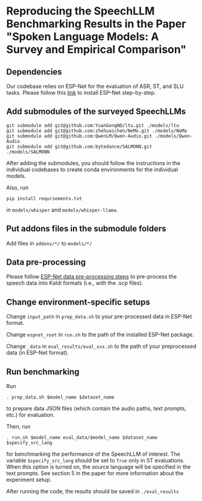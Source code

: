 # Reproducing the SpeechLLM Benchmarking Results in the Paper "Spoken Language Models: A Survey and Empirical Comparison"

## Dependencies
Our codebase relies on ESP-Net for the evaluation of ASR, ST, and SLU tasks. Please follow this [link](https://github.com/espnet/espnet) to install ESP-Net step-by-step.

## Add submodules of the surveyed SpeechLLMs
```
git submodule add git@github.com:YuanGongND/ltu.git ./models/ltu
git submodule add git@github.com:zhehuaichen/NeMo.git ./models/NeMo
git submodule add git@github.com:QwenLM/Qwen-Audio.git ./models/Qwen-Audio
git submodule add git@github.com:bytedance/SALMONN.git ./models/SALMONN
```

After adding the submodules, you should follow the instructions in the individual codebases to create conda environments for the individual models.

Also, run
```
pip install requriements.txt
```
in ``models/whisper`` and ``models/whisper-llama``.

## Put addons files in the submodule folders

Add files in ``addons/*/`` to ``models/*/``

## Data pre-processing
Please follow [ESP-Net data pre-processing steps](https://github.com/espnet/espnet/tree/master/egs2) to pre-process the speech data into Kaldi formats (i.e., with the .scp files).

## Change environment-specific setups
Change ``input_path`` in ``prep_data.sh`` to your pre-processed data in ESP-Net format.

Change ``espnet_root`` in ``run.sh`` to the path of the installed ESP-Net package.

Change ``_data`` in ``eval_results/eval_xxx.sh``  to the path of your preprocessed data (in ESP-Net format).

## Run benchmarking
Run
```
. prep_data.sh $model_name $dataset_name
```
to prepare data JSON files (which contain the audio paths, text prompts, etc.) for evaluation.

Then, run
```
. run.sh $model_name eval_data/$model_name $dataset_name $specify_src_lang
```
for benchmarking the performance of the SpeechLLM of interest.
The variable ``$specify_src_lang`` should be set to ``True`` only in ST evaluations. 
When this option is turned on, the source language will be specified in the text prompts. 
See section 5 in the paper for more information about the experiment setup.

After running the code, the results should be saved in ``./eval_results``

<!-- ## Add New Model
- Add new folder in models/
- Modify prep_data.sh and prep_data.py
- Add models/xxx/run.py
- Add run_xxx.sh in root directory. We may take previous run_xxx.sh as references
- Modify post_process_text.py

## Add New Task
- Modify prep_data.sh and prep_data.py
- Modify post_process_text.py
- Add eval_results/run_xxxx.sh and eval_results/eval_***.sh
- Modify the scoring session in run.sh -->